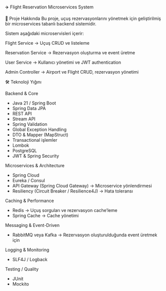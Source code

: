 ✈️ Flight Reservation Microservices System

🔹 Proje Hakkında
Bu proje, uçuş rezervasyonlarını yönetmek için geliştirilmiş bir microservices tabanlı backend sistemidir.

Sistem aşağıdaki microservisleri içerir:

Flight Service → Uçuş CRUD ve listeleme

Reservation Service → Rezervasyon oluşturma ve event üretme

User Service → Kullanıcı yönetimi ve JWT authentication

Admin Controller → Airport ve Flight CRUD, rezervasyon yönetimi

🛠️ Teknoloji Yığını

Backend & Core
- Java 21 / Spring Boot
- Spring Data JPA
- REST API
- Stream API
- Spring Validation
- Global Exception Handling
- DTO & Mapper (MapStruct)
- Transactional işlemler
- Lombok  
- PostgreSQL
- JWT & Spring Security

 Microservices & Architecture
- Spring Cloud 
- Eureka / Consul
- API Gateway (Spring Cloud Gateway) → Microservice yönlendirmesi
- Resiliency (Circuit Breaker / Resilience4J) → Hata toleransı

Caching & Performance
- Redis → Uçuş sorguları ve rezervasyon cache’leme
- Spring Cache → Cache yönetimi

 Messaging & Event-Driven
- RabbitMQ veya Kafka → Rezervasyon oluşturulduğunda event üretmek için

Logging & Monitoring
- SLF4J / Logback 

Testing / Quality
- JUnit 
- Mockito 
